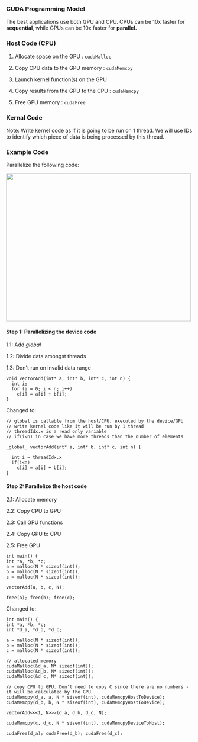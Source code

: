 ### CUDA Programming Model

The best applications use both GPU and CPU. CPUs can be 10x faster for **sequential**, while GPUs can be 10x faster for **parallel.**

### Host Code (CPU)

1. Allocate space on the GPU : `cudaMalloc`

2. Copy CPU data to the GPU memory : `cudaMemcpy`

3. Launch kernel function(s) on the GPU 

4. Copy results from the GPU to the CPU : `cudaMemcpy`

5. Free GPU memory : `cudaFree`

### Kernal Code
Note: Write kernel code as if it is going to be run on 1 thread. We will use IDs to identify which piece of data is being processed by this thread.

### Example Code

Parallelize the following code:

<img src="https://github.com/bcmclean/parallelprogramming/blob/main/CUDA/Screen%20Shot%202021-03-03%20at%203.34.24%20pm.png" width="500" height="400">

#### Step 1: Parallelizing the device code
  
   1.1: Add _global_ 
   
   1.2: Divide data amongst threads
   
   1.3: Don't run on invalid data range

```
void vectorAdd(int* a, int* b, int* c, int n) {
  int i;
  for (i = 0; i < n; i++)
    c[i] = a[i] + b[i];
}
```
Changed to:

```
// global is callable from the host/CPU, executed by the device/GPU
// write kernel code like it will be run by 1 thread
// threadIdx.x is a read only variable
// if(i<n) in case we have more threads than the number of elements

_global_ vectorAdd(int* a, int* b, int* c, int n) {

  int i = threadIdx.x 
  if(i<n) 
    c[i] = a[i] + b[i];
}
```
#### Step 2: Parallelize the host code

  2.1: Allocate memory

  2.2: Copy CPU to GPU

  2.3: Call GPU functions

  2.4: Copy GPU to CPU

  2.5: Free GPU

```
int main() {
int *a, *b, *c;
a = malloc(N * sizeof(int));
b = malloc(N * sizeof(int));
c = malloc(N * sizeof(int));

vectorAdd(a, b, c, N);

free(a); free(b); free(c);
```

Changed to:

```
int main() {
int *a, *b, *c;
int *d_a, *d_b, *d_c;

a = malloc(N * sizeof(int));
b = malloc(N * sizeof(int));
c = malloc(N * sizeof(int));

// allocated memory
cudaMalloc(&d_a, N* sizeof(int));
cudaMalloc(&d_b, N* sizeof(int));
cudaMalloc(&d_c, N* sizeof(int));

// copy CPU to GPU. Don't need to copy C since there are no numbers - it will be calculated by the GPU
cudaMemcpy(d_a, a, N * sizeof(int), cudaMemcpyHostToDevice);
cudaMemcpy(d_b, b, N * sizeof(int), cudaMemcpyHostToDevice);

vectorAdd<<<1, N>>>(d_a, d_b, d_c, N);

cudaMemcpy(c, d_c, N * sizeof(int), cudaMemcpyDeviceToHost);

cudaFree(d_a); cudaFree(d_b); cudaFree(d_c);
```
